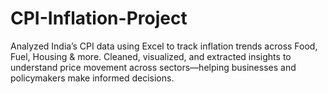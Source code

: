 # CPI-Inflation-Project
Analyzed India’s CPI data using Excel to track inflation trends across Food, Fuel, Housing &amp; more. Cleaned, visualized, and extracted insights to understand price movement across sectors—helping businesses and policymakers make informed decisions.
